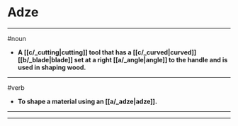 # Adze
---
#noun
- **A [[c/_cutting|cutting]] tool that has a [[c/_curved|curved]] [[b/_blade|blade]] set at a right [[a/_angle|angle]] to the handle and is used in shaping wood.**
---
#verb
- **To shape a material using an [[a/_adze|adze]].**
---
---
